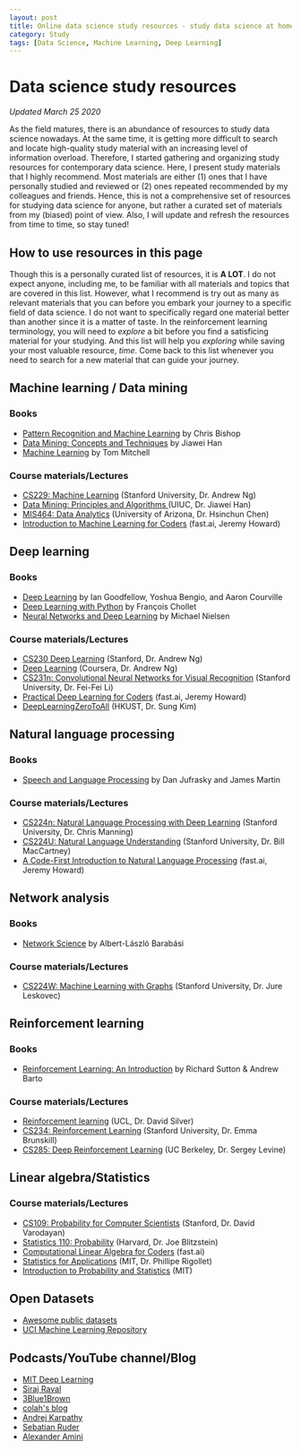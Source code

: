 ```yaml
---
layout: post
title: Online data science study resources - study data science at home for free!
category: Study
tags: [Data Science, Machine Learning, Deep Learning]
---
```


# Data science study resources
*Updated March 25 2020*

As the field matures, there is an abundance of resources to study data science nowadays. At the same time, it is getting more difficult to search and locate high-quality study material with an increasing level of information overload. Therefore, I started gathering and organizing study resources for contemporary data science. Here, I present study materials that I highly recommend. Most materials are either (1) ones that I have personally studied and reviewed or (2) ones repeated recommended by my colleagues and friends. Hence, this is not a comprehensive set of resources for studying data science for anyone, but rather a curated set of materials from my (biased) point of view. Also, I will update and refresh the resources from time to time, so stay tuned!


## How to use resources in this page

Though this is a personally curated list of resources, it is **A LOT**. I do not expect anyone, including me, to be familiar with all materials and topics that are covered in this list. However, what I recommend is try out as many as relevant materials that you can before you embark your journey to a specific field of data science. I do not want to specifically regard one material better than another since it is a matter of taste. In the reinforcement learning terminology, you will need to *explore* a bit before you find a satisficing material for your studying. And this list will help you *exploring* while saving your most valuable resource, *time*. Come back to this list whenever you need to search for a new material that can guide your journey.


## Machine learning / Data mining

### Books

- [Pattern Recognition and Machine Learning](http://users.isr.ist.utl.pt/~wurmd/Livros/school/Bishop%20-%20Pattern%20Recognition%20And%20Machine%20Learning%20-%20Springer%20%202006.pdf) by Chris Bishop
- [Data Mining: Concepts and Techniques](https://www.amazon.com/Data-Mining-Concepts-Techniques-Management-ebook/dp/B0058NBJ2M/ref=sr_1_2?dchild=1&keywords=Data+Mining%3A+Concepts+and+Techniques&qid=1585177857&sr=8-2) by Jiawei Han
- [Machine Learning](http://profsite.um.ac.ir/~monsefi/machine-learning/pdf/Machine-Learning-Tom-Mitchell.pdf) by Tom Mitchell

### Course materials/Lectures

- [CS229: Machine Learning](http://cs229.stanford.edu/?fbclid=IwAR1ihhlwlMxwd0CE5WdT_b_rd3CaQ7_u-ew1yhTf2syGhKdldmKxIP8-vrI) (Stanford University, Dr. Andrew Ng)
- [Data Mining: Principles and Algorithms ](https://wiki.illinois.edu//wiki/display/cs512/Lectures) (UIUC, Dr. Jiawei Han)
- [MIS464: Data Analytics](https://ailab-ua.github.io/courses/) (University of Arizona, Dr. Hsinchun Chen)
- [Introduction to Machine Learning for Coders](http://course18.fast.ai/ml) (fast.ai, Jeremy Howard)


## Deep learning

### Books

- [Deep Learning](https://www.deeplearningbook.org/) by Ian Goodfellow, Yoshua Bengio, and Aaron Courville
- [Deep Learning with Python](https://www.amazon.com/Deep-Learning-Python-Francois-Chollet/dp/1617294438) by François Chollet
- [Neural Networks and Deep Learning](http://neuralnetworksanddeeplearning.com/) by Michael Nielsen


### Course materials/Lectures

- [CS230 Deep Learning](https://web.stanford.edu/class/cs230/?fbclid=IwAR3dAQzwV7PwfQk5lTWSoInjeRWJn_JTnju6um_WSj3VSQzIy0BnG_l8o4g) (Stanford, Dr. Andrew Ng)
- [Deep Learning](https://www.coursera.org/specializations/deep-learning) (Coursera, Dr. Andrew Ng)
- [CS231n: Convolutional Neural Networks for Visual Recognition](http://cs231n.stanford.edu/) (Stanford University, Dr. Fei-Fei Li)
- [Practical Deep Learning for Coders](https://course.fast.ai/) (fast.ai, Jeremy Howard)
- [DeepLearningZeroToAll](https://github.com/hunkim/DeepLearningZeroToAll) (HKUST, Dr. Sung Kim)


## Natural language processing

### Books 

- [Speech and Language Processing](https://web.stanford.edu/~jurafsky/slp3/) by Dan Jufrasky and James Martin

### Course materials/Lectures

- [CS224n: Natural Language Processing with Deep Learning](http://web.stanford.edu/class/cs224n/) (Stanford University, Dr. Chris Manning)
- [CS224U: Natural Language Understanding](http://web.stanford.edu/class/cs224u/?fbclid=IwAR3u4uU4EhRDZViAifk6fejDRV6GbWBHPci9UZgj1aF70RsIKWV-dmYggD4) (Stanford University, Dr. Bill MacCartney)
- [A Code-First Introduction to Natural Language Processing](https://www.fast.ai/2019/07/08/fastai-nlp/) (fast.ai, Jeremy Howard)


## Network analysis

### Books 

- [Network Science](http://networksciencebook.com/) by Albert-László Barabási

### Course materials/Lectures

- [CS224W: Machine Learning with Graphs](http://web.stanford.edu/class/cs224w/) (Stanford University, Dr. Jure Leskovec)


## Reinforcement learning

### Books 

- [Reinforcement Learning: An Introduction](http://incompleteideas.net/book/the-book-2nd.html) by Richard Sutton & Andrew Barto

### Course materials/Lectures

- [Reinforcement learning](http://www0.cs.ucl.ac.uk/staff/d.silver/web/Teaching.html) (UCL, Dr. David Silver)
- [CS234: Reinforcement Learning](http://web.stanford.edu/class/cs234/index.html?fbclid=IwAR2OnDnbOX43XLZPdl8iUqRfQ2Dlg_qF5bmwCEd0rhBe3-YRNFmzpNhjDLw) (Stanford University, Dr. Emma Brunskill)
- [CS285: Deep Reinforcement Learning](http://rail.eecs.berkeley.edu/deeprlcourse/) (UC Berkeley, Dr. Sergey Levine)


## Linear algebra/Statistics

### Course materials/Lectures

- [CS109: Probability for Computer Scientists](http://web.stanford.edu/class/cs109//?fbclid=IwAR1OBt4-tKwVgP5GsjHaVDdX7QdEYAlrI45vv_4tk56Se-pEpY_LLYn9Wk4) (Stanford, Dr. David Varodayan)
- [Statistics 110: Probability](https://projects.iq.harvard.edu/stat110/home) (Harvard, Dr. Joe Blitzstein)
- [Computational Linear Algebra for Coders](https://github.com/fastai/numerical-linear-algebra/blob/master/README.md) (fast.ai)
- [Statistics for Applications](https://ocw.mit.edu/courses/mathematics/18-650-statistics-for-applications-fall-2016/) (MIT, Dr. Phillipe Rigollet)
- [Introduction to Probability and Statistics](https://ocw.mit.edu/courses/mathematics/18-05-introduction-to-probability-and-statistics-spring-2014/) (MIT)


## Open Datasets

- [Awesome public datasets](https://github.com/awesomedata/awesome-public-datasets)
- [UCI Machine Learning Repository](https://archive.ics.uci.edu/ml/datasets.php)


## Podcasts/YouTube channel/Blog

- [MIT Deep Learning](https://deeplearning.mit.edu/)
- [Siraj Raval](https://www.youtube.com/channel/UCWN3xxRkmTPmbKwht9FuE5A)
- [3Blue1Brown](https://www.youtube.com/channel/UCYO_jab_esuFRV4b17AJtAw?fbclid=IwAR0mbyBQ2A4cSTPU3LUhrLkP-NOtR1Ig9z-vPM5NiL-TnxKRpCYaBhBDMk4)
- [colah's blog](https://colah.github.io/)
- [Andrej Karpathy](https://cs.stanford.edu/people/karpathy/)
- [Sebatian Ruder](https://ruder.io/)
- [Alexander Amini](https://www.youtube.com/channel/UCtslD4DGH6PKyG_1gFAX7sg)
